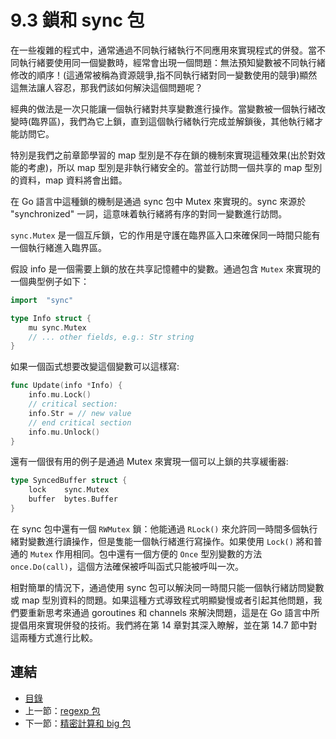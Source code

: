 # 9.3 鎖和 sync 包

在一些複雜的程式中，通常通過不同執行緒執行不同應用來實現程式的併發。當不同執行緒要使用同一個變數時，經常會出現一個問題：無法預知變數被不同執行緒修改的順序！(這通常被稱為資源競爭,指不同執行緒對同一變數使用的競爭)顯然這無法讓人容忍，那我們該如何解決這個問題呢？

經典的做法是一次只能讓一個執行緒對共享變數進行操作。當變數被一個執行緒改變時(臨界區)，我們為它上鎖，直到這個執行緒執行完成並解鎖後，其他執行緒才能訪問它。

特別是我們之前章節學習的 map 型別是不存在鎖的機制來實現這種效果(出於對效能的考慮)，所以 map 型別是非執行緒安全的。當並行訪問一個共享的 map 型別的資料，map 資料將會出錯。

在 Go 語言中這種鎖的機制是通過 sync 包中 Mutex 來實現的。sync 來源於 "synchronized" 一詞，這意味着執行緒將有序的對同一變數進行訪問。

`sync.Mutex` 是一個互斥鎖，它的作用是守護在臨界區入口來確保同一時間只能有一個執行緒進入臨界區。

假設 info 是一個需要上鎖的放在共享記憶體中的變數。通過包含 `Mutex` 來實現的一個典型例子如下：

```go
import  "sync"

type Info struct {
	mu sync.Mutex
	// ... other fields, e.g.: Str string
}
```

如果一個函式想要改變這個變數可以這樣寫:

```go
func Update(info *Info) {
	info.mu.Lock()
    // critical section:
    info.Str = // new value
    // end critical section
    info.mu.Unlock()
}
```

還有一個很有用的例子是通過 Mutex 來實現一個可以上鎖的共享緩衝器:

```go
type SyncedBuffer struct {
	lock 	sync.Mutex
	buffer  bytes.Buffer
}
```

在 sync 包中還有一個 `RWMutex` 鎖：他能通過 `RLock()` 來允許同一時間多個執行緒對變數進行讀操作，但是隻能一個執行緒進行寫操作。如果使用 `Lock()` 將和普通的 `Mutex` 作用相同。包中還有一個方便的 `Once` 型別變數的方法 `once.Do(call)`，這個方法確保被呼叫函式只能被呼叫一次。

相對簡單的情況下，通過使用 sync 包可以解決同一時間只能一個執行緒訪問變數或 map 型別資料的問題。如果這種方式導致程式明顯變慢或者引起其他問題，我們要重新思考來通過 goroutines 和 channels 來解決問題，這是在 Go 語言中所提倡用來實現併發的技術。我們將在第 14 章對其深入瞭解，並在第 14.7 節中對這兩種方式進行比較。

## 連結

- [目錄](directory.md)
- 上一節：[regexp 包](09.2.md)
- 下一節：[精密計算和 big 包](09.4.md)